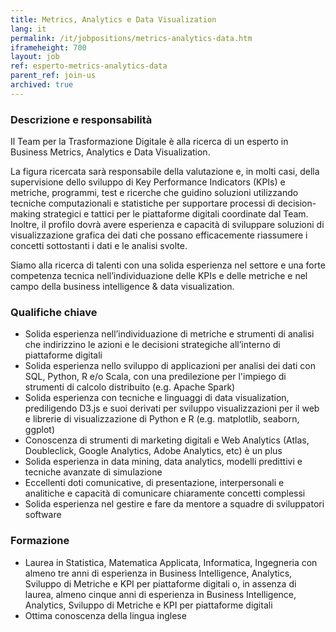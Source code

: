 ```yaml
---
title: Metrics, Analytics e Data Visualization
lang: it
permalink: /it/jobpositions/metrics-analytics-data.htm
iframeheight: 700
layout: job
ref: esperto-metrics-analytics-data
parent_ref: join-us
archived: true
---
```


### Descrizione e responsabilità
Il Team per la Trasformazione Digitale è alla ricerca di un esperto in Business Metrics, Analytics e Data Visualization.

La figura ricercata sarà responsabile della valutazione e, in molti casi, della supervisione dello sviluppo di Key Performance Indicators (KPIs) e metriche, programmi, test e ricerche che guidino soluzioni utilizzando tecniche computazionali e statistiche per supportare processi di decision-making strategici e tattici per le piattaforme digitali coordinate dal Team. 
Inoltre, il profilo dovrà avere esperienza e capacità di sviluppare soluzioni di visualizzazione grafica dei dati che possano efficacemente riassumere i concetti sottostanti i dati e le analisi svolte.

Siamo alla ricerca di talenti con una solida esperienza nel settore e una forte competenza tecnica nell’individuazione delle KPIs e delle metriche e nel campo della business intelligence & data visualization.



### Qualifiche chiave
- Solida esperienza nell’individuazione di metriche e strumenti di analisi che indirizzino le azioni e le decisioni strategiche all’interno di piattaforme digitali
- Solida esperienza nello sviluppo di applicazioni per analisi dei dati  con SQL, Python, R e/o Scala, con una predilezione per l'impiego di strumenti di calcolo distribuito (e.g. Apache Spark)
- Solida esperienza con tecniche e linguaggi di data visualization, prediligendo D3.js e suoi derivati per sviluppo visualizzazioni per il web e librerie di visualizzazione di Python e R (e.g. matplotlib, seaborn, ggplot)
- Conoscenza di strumenti di marketing digitali e Web Analytics (Atlas, Doubleclick, Google Analytics, Adobe Analytics, etc) è un plus
- Solida esperienza in data mining, data analytics, modelli predittivi e tecniche avanzate di simulazione
- Eccellenti doti comunicative, di presentazione, interpersonali e analitiche e capacità di comunicare chiaramente concetti complessi
- Solida esperienza nel gestire e fare da mentore a squadre di sviluppatori software   


### Formazione
- Laurea in Statistica, Matematica Applicata, Informatica, Ingegneria con almeno tre anni di esperienza in Business Intelligence, Analytics, Sviluppo di Metriche e KPI per piattaforme digitali o, in assenza di laurea, almeno cinque anni di esperienza in Business Intelligence, Analytics, Sviluppo di Metriche e KPI per piattaforme digitali
- Ottima conoscenza della lingua inglese

